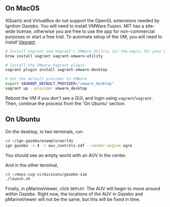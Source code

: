## On MacOS
XQuartz and VirtualBox do not support the OpenGL extensions needed by Ignition Gazebo. You will need to install VMWare Fusion.
MIT has a site-wide license, otherwise you are free to use the app for non-commercial purposes or start a free trial.
To automate setup of the VM, you will need to install [Vagrant](https://www.vagrantup.com/downloads).

```sh
# Install Vagrant and Vagrant's VMWare Utility (or the equiv for your OS)
brew install vagrant vagrant-vmware-utility

# Install the VMware Vagrant plugin
vagrant plugin install vagrant-vmware-desktop

# Set the default provider to VMWare
export VAGRANT_DEFAULT_PROVIDER="vmware_desktop"
vagrant up --provider vmware_desktop
```
Reboot the VM if you don't see a GUI, and login using `vagrant`/`vagrant`. Then, continue the process from the 'On Ubuntu' section.


## On Ubuntu
On the desktop, in two terminals, run:
```sh
cd ~/ign-gazebo/example/worlds
ign gazebo -v 4 -r auv_controls.sdf --render-engine ogre
```
You should see an empty world with an AUV in the center.

And in the other terminal,
```sh
cd ~/moos-ivp-cc/missions/gazebo-sim
./launch.sh
```

Finally, in pMarineViewer, click `DEPLOY`. The AUV will begin to move around within Gazebo. Right now, the locations of the AUV in Gazebo and pMarineViewer will not be the same, but this will be fixed in time.
